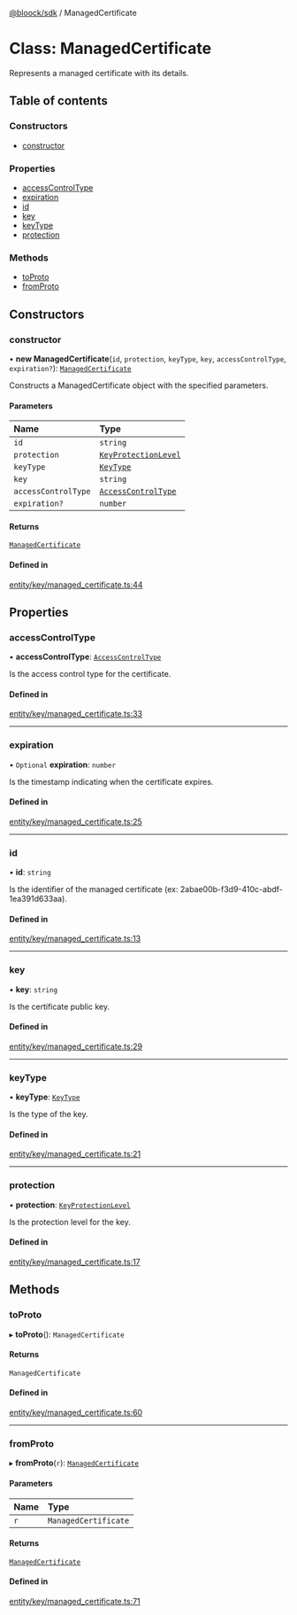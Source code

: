 [@bloock/sdk](../index.md) / ManagedCertificate

# Class: ManagedCertificate

Represents a managed certificate with its details.

## Table of contents

### Constructors

- [constructor](ManagedCertificate.md#constructor)

### Properties

- [accessControlType](ManagedCertificate.md#accesscontroltype)
- [expiration](ManagedCertificate.md#expiration)
- [id](ManagedCertificate.md#id)
- [key](ManagedCertificate.md#key)
- [keyType](ManagedCertificate.md#keytype)
- [protection](ManagedCertificate.md#protection)

### Methods

- [toProto](ManagedCertificate.md#toproto)
- [fromProto](ManagedCertificate.md#fromproto)

## Constructors

### constructor

• **new ManagedCertificate**(`id`, `protection`, `keyType`, `key`, `accessControlType`, `expiration?`): [`ManagedCertificate`](ManagedCertificate.md)

Constructs a ManagedCertificate object with the specified parameters.

#### Parameters

| Name | Type |
| :------ | :------ |
| `id` | `string` |
| `protection` | [`KeyProtectionLevel`](../enums/KeyProtectionLevel-1.md) |
| `keyType` | [`KeyType`](../enums/KeyType-1.md) |
| `key` | `string` |
| `accessControlType` | [`AccessControlType`](../enums/AccessControlType-1.md) |
| `expiration?` | `number` |

#### Returns

[`ManagedCertificate`](ManagedCertificate.md)

#### Defined in

[entity/key/managed_certificate.ts:44](https://github.com/bloock/bloock-sdk/blob/8d532d6/languages/js/src/entity/key/managed_certificate.ts#L44)

## Properties

### accessControlType

• **accessControlType**: [`AccessControlType`](../enums/AccessControlType-1.md)

Is the access control type for the certificate.

#### Defined in

[entity/key/managed_certificate.ts:33](https://github.com/bloock/bloock-sdk/blob/8d532d6/languages/js/src/entity/key/managed_certificate.ts#L33)

___

### expiration

• `Optional` **expiration**: `number`

Is the timestamp indicating when the certificate expires.

#### Defined in

[entity/key/managed_certificate.ts:25](https://github.com/bloock/bloock-sdk/blob/8d532d6/languages/js/src/entity/key/managed_certificate.ts#L25)

___

### id

• **id**: `string`

Is the identifier of the managed certificate (ex: 2abae00b-f3d9-410c-abdf-1ea391d633aa).

#### Defined in

[entity/key/managed_certificate.ts:13](https://github.com/bloock/bloock-sdk/blob/8d532d6/languages/js/src/entity/key/managed_certificate.ts#L13)

___

### key

• **key**: `string`

Is the certificate public key.

#### Defined in

[entity/key/managed_certificate.ts:29](https://github.com/bloock/bloock-sdk/blob/8d532d6/languages/js/src/entity/key/managed_certificate.ts#L29)

___

### keyType

• **keyType**: [`KeyType`](../enums/KeyType-1.md)

Is the type of the key.

#### Defined in

[entity/key/managed_certificate.ts:21](https://github.com/bloock/bloock-sdk/blob/8d532d6/languages/js/src/entity/key/managed_certificate.ts#L21)

___

### protection

• **protection**: [`KeyProtectionLevel`](../enums/KeyProtectionLevel-1.md)

Is the protection level for the key.

#### Defined in

[entity/key/managed_certificate.ts:17](https://github.com/bloock/bloock-sdk/blob/8d532d6/languages/js/src/entity/key/managed_certificate.ts#L17)

## Methods

### toProto

▸ **toProto**(): `ManagedCertificate`

#### Returns

`ManagedCertificate`

#### Defined in

[entity/key/managed_certificate.ts:60](https://github.com/bloock/bloock-sdk/blob/8d532d6/languages/js/src/entity/key/managed_certificate.ts#L60)

___

### fromProto

▸ **fromProto**(`r`): [`ManagedCertificate`](ManagedCertificate.md)

#### Parameters

| Name | Type |
| :------ | :------ |
| `r` | `ManagedCertificate` |

#### Returns

[`ManagedCertificate`](ManagedCertificate.md)

#### Defined in

[entity/key/managed_certificate.ts:71](https://github.com/bloock/bloock-sdk/blob/8d532d6/languages/js/src/entity/key/managed_certificate.ts#L71)
